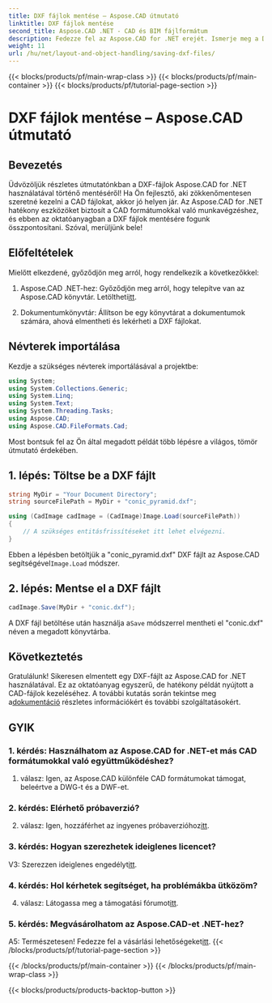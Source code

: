 ```yaml
---
title: DXF fájlok mentése – Aspose.CAD útmutató
linktitle: DXF fájlok mentése
second_title: Aspose.CAD .NET - CAD és BIM fájlformátum
description: Fedezze fel az Aspose.CAD for .NET erejét. Ismerje meg a DXF fájlok könnyű mentését lépésről lépésre.
weight: 11
url: /hu/net/layout-and-object-handling/saving-dxf-files/
---
```


{{< blocks/products/pf/main-wrap-class >}}
{{< blocks/products/pf/main-container >}}
{{< blocks/products/pf/tutorial-page-section >}}

# DXF fájlok mentése – Aspose.CAD útmutató

## Bevezetés

Üdvözöljük részletes útmutatónkban a DXF-fájlok Aspose.CAD for .NET használatával történő mentéséről! Ha Ön fejlesztő, aki zökkenőmentesen szeretné kezelni a CAD fájlokat, akkor jó helyen jár. Az Aspose.CAD for .NET hatékony eszközöket biztosít a CAD formátumokkal való munkavégzéshez, és ebben az oktatóanyagban a DXF fájlok mentésére fogunk összpontosítani. Szóval, merüljünk bele!

## Előfeltételek

Mielőtt elkezdené, győződjön meg arról, hogy rendelkezik a következőkkel:

1.  Aspose.CAD .NET-hez: Győződjön meg arról, hogy telepítve van az Aspose.CAD könyvtár. Letöltheti[itt](https://releases.aspose.com/cad/net/).

2. Dokumentumkönyvtár: Állítson be egy könyvtárat a dokumentumok számára, ahová elmentheti és lekérheti a DXF fájlokat.

## Névterek importálása

Kezdje a szükséges névterek importálásával a projektbe:

```csharp
using System;
using System.Collections.Generic;
using System.Linq;
using System.Text;
using System.Threading.Tasks;
using Aspose.CAD;
using Aspose.CAD.FileFormats.Cad;
```

Most bontsuk fel az Ön által megadott példát több lépésre a világos, tömör útmutató érdekében.

## 1. lépés: Töltse be a DXF fájlt

```csharp
string MyDir = "Your Document Directory";
string sourceFilePath = MyDir + "conic_pyramid.dxf";

using (CadImage cadImage = (CadImage)Image.Load(sourceFilePath))
{
    // A szükséges entitásfrissítéseket itt lehet elvégezni.
}
```

Ebben a lépésben betöltjük a "conic_pyramid.dxf" DXF fájlt az Aspose.CAD segítségével`Image.Load` módszer.

## 2. lépés: Mentse el a DXF fájlt

```csharp
cadImage.Save(MyDir + "conic.dxf");
```

 A DXF fájl betöltése után használja a`Save` módszerrel mentheti el "conic.dxf" néven a megadott könyvtárba.

## Következtetés

 Gratulálunk! Sikeresen elmentett egy DXF-fájlt az Aspose.CAD for .NET használatával. Ez az oktatóanyag egyszerű, de hatékony példát nyújtott a CAD-fájlok kezeléséhez. A további kutatás során tekintse meg a[dokumentáció](https://reference.aspose.com/cad/net/) részletes információkért és további szolgáltatásokért.

## GYIK

### 1. kérdés: Használhatom az Aspose.CAD for .NET-et más CAD formátumokkal való együttműködéshez?

1. válasz: Igen, az Aspose.CAD különféle CAD formátumokat támogat, beleértve a DWG-t és a DWF-et.

### 2. kérdés: Elérhető próbaverzió?

 2. válasz: Igen, hozzáférhet az ingyenes próbaverzióhoz[itt](https://releases.aspose.com/).

### 3. kérdés: Hogyan szerezhetek ideiglenes licencet?

 V3: Szerezzen ideiglenes engedélyt[itt](https://purchase.aspose.com/temporary-license/).

### 4. kérdés: Hol kérhetek segítséget, ha problémákba ütközöm?

 4. válasz: Látogassa meg a támogatási fórumot[itt](https://forum.aspose.com/c/cad/19).

### 5. kérdés: Megvásárolhatom az Aspose.CAD-et .NET-hez?

 A5: Természetesen! Fedezze fel a vásárlási lehetőségeket[itt](https://purchase.aspose.com/buy).
{{< /blocks/products/pf/tutorial-page-section >}}

{{< /blocks/products/pf/main-container >}}
{{< /blocks/products/pf/main-wrap-class >}}

{{< blocks/products/products-backtop-button >}}
